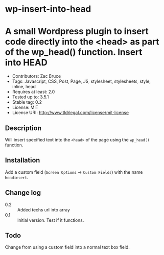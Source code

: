 wp-insert-into-head
===================

A small Wordpress plugin to insert code directly into the &lt;head> as part of the wp_head() function.
Insert into HEAD
===
* Contributors: Zac Bruce
* Tags: Javascript, CSS, Post, Page, JS, stylesheet, stylesheets, style, inline, head
* Requires at least: 2.0
* Tested up to: 3.5.1
* Stable tag: 0.2
* License: MIT
* License URI: http://www.tldrlegal.com/license/mit-license

Description 
---
Will insert specified text into the `<head>` of the page using the `wp_head()` function.

Installation
---
Add a custom field (`Screen Options` -> `Custom Fields`) with the name `headinsert`.

Change log
---
<dl>
  <dt>0.2</dt>
  <dd>Added techs url into array</dd>
  <dt>0.1</dt>
  <dd>Initial version. Test if it functions.</dd>
</dl>

Todo
---
Change from using a custom field into a normal text box field.